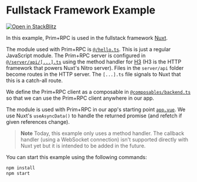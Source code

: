 # Fullstack Framework Example

[![Open in StackBlitz](https://developer.stackblitz.com/img/open_in_stackblitz_small.svg)](https://stackblitz.com/github/doseofted/prim-rpc-examples/tree/main/fullstack-framework)

In this example, Prim+RPC is used in the fullstack framework
[Nuxt](https://nuxt.com/).

The module used with Prim+RPC is [`@/hello.ts`](./hello.ts). This is just a
regular JavaScript module. The Prim+RPC server is configured in
[`@/server/api/[...].ts`](./server/api/%5B...%5D.ts) using the method handler
for [H3](https://github.com/unjs/h3) (H3 is the HTTP framework that powers
Nuxt's Nitro server). Files in the `server/api` folder become routes in the HTTP
server. The `[...].ts` file signals to Nuxt that this is a catch-all route.

We define the Prim+RPC client as a composable in
[`@composables/backend.ts`](./composables/backend.ts) so that we can use the
Prim+RPC client anywhere in our app.

The module is used with Prim+RPC in our app's starting point
[`app.vue`](./app.vue). We use Nuxt's `useAsyncData()` to handle the returned
promise (and refetch if given references change).

> **Note** Today, this example only uses a method handler. The callback handler
> (using a WebSocket connection) isn't supported directly with Nuxt yet but it
> is intended to be added in the future.

You can start this example using the following commands:

```zsh
npm install
npm start
```
